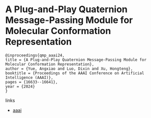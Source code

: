 # A Plug-and-Play Quaternion Message-Passing Module for Molecular Conformation Representation

```
@inproceedings{qmp_aaai24,
title = {A Plug-and-Play Quaternion Message-Passing Module for Molecular Conformation Representation},
author = {Yue, Angxiao and Luo, Dixin and Xu, Hongteng},
booktitle = {Proceedings of the AAAI Conference on Artificial Intelligence (AAAI)},
pages = {16633--16641},
year = {2024}
}
```

links
- [aaai](https://ojs.aaai.org/index.php/AAAI/article/view/29602)
